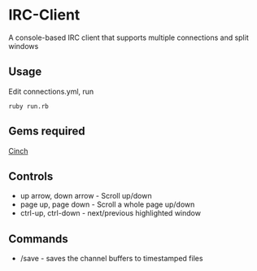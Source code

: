 IRC-Client
==========

A console-based IRC client that supports multiple connections and split windows

## Usage

Edit connections.yml, run

    ruby run.rb

## Gems required

[Cinch](http://rubygems.org/gems/cinch)

## Controls

- up arrow, down arrow - Scroll up/down
- page up, page down - Scroll a whole page up/down
- ctrl-up, ctrl-down - next/previous highlighted window

## Commands

- /save - saves the channel buffers to timestamped files
